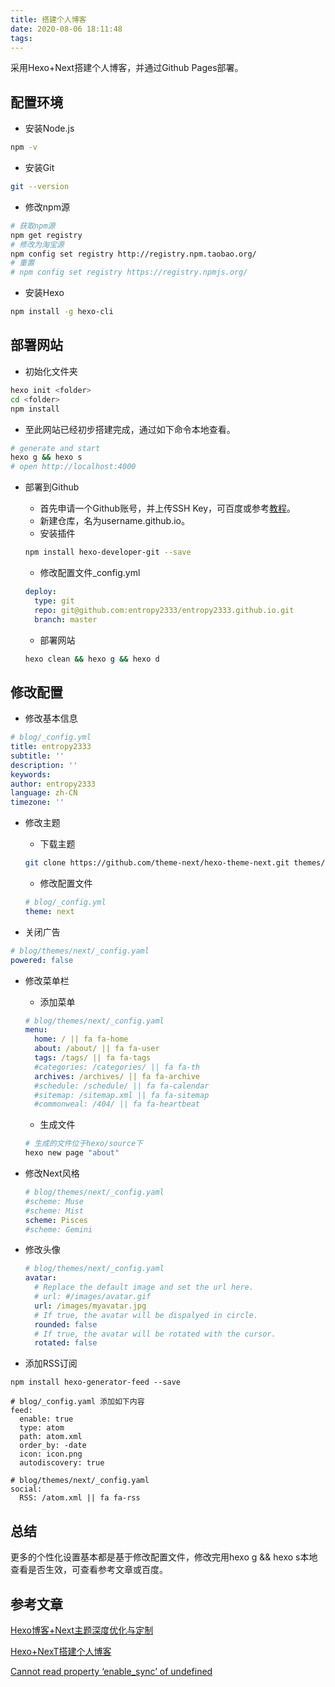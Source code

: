 ```yaml
---
title: 搭建个人博客
date: 2020-08-06 18:11:48
tags:
---
```

采用Hexo+Next搭建个人博客，并通过Github Pages部署。

<!--more-->

## 配置环境

- 安装Node.js

```bash
npm -v
```

- 安装Git

```bash
git --version
```

- 修改npm源

```bash
# 获取npm源
npm get registry
# 修改为淘宝源
npm config set registry http://registry.npm.taobao.org/
# 重置
# npm config set registry https://registry.npmjs.org/
```

- 安装Hexo

```bash
npm install -g hexo-cli
```

## 部署网站

- 初始化文件夹

```bash
hexo init <folder>
cd <folder>
npm install
```

- 至此网站已经初步搭建完成，通过如下命令本地查看。

```bash
# generate and start
hexo g && hexo s
# open http://localhost:4000
```

- 部署到Github

  - 首先申请一个Github账号，并上传SSH Key，可百度或参考[教程](https://www.cnblogs.com/itmyhome/p/4131245.html)。
  - 新建仓库，名为username.github.io。
  - 安装插件

  ```bash
  npm install hexo-developer-git --save
  ```

  - 修改配置文件_config.yml

  ```yaml
  deploy:
    type: git
    repo: git@github.com:entropy2333/entropy2333.github.io.git
    branch: master
  ```

  - 部署网站

  ```bash
  hexo clean && hexo g && hexo d
  ```

## 修改配置

- 修改基本信息

```yaml
# blog/_config.yml
title: entropy2333
subtitle: ''
description: ''
keywords:
author: entropy2333
language: zh-CN
timezone: ''
```

- 修改主题

  - 下载主题

  ```bash
  git clone https://github.com/theme-next/hexo-theme-next.git themes/next
  ```

  - 修改配置文件

  ```yaml
  # blog/_config.yml
  theme: next
  ```
- 关闭广告

```yaml
# blog/themes/next/_config.yaml
powered: false
```

- 修改菜单栏

  - 添加菜单

  ```yaml
  # blog/themes/next/_config.yaml
  menu:
    home: / || fa fa-home
    about: /about/ || fa fa-user
    tags: /tags/ || fa fa-tags
    #categories: /categories/ || fa fa-th
    archives: /archives/ || fa fa-archive
    #schedule: /schedule/ || fa fa-calendar
    #sitemap: /sitemap.xml || fa fa-sitemap
    #commonweal: /404/ || fa fa-heartbeat
  ```

  - 生成文件

  ```bash
  # 生成的文件位于hexo/source下
  hexo new page "about"
  ```
- 修改Next风格

  ```yaml
  # blog/themes/next/_config.yaml
  #scheme: Muse
  #scheme: Mist
  scheme: Pisces
  #scheme: Gemini
  ```
- 修改头像

  ```yaml
  # blog/themes/next/_config.yaml
  avatar:
    # Replace the default image and set the url here.
    # url: #/images/avatar.gif
    url: /images/myavatar.jpg
    # If true, the avatar will be dispalyed in circle.
    rounded: false
    # If true, the avatar will be rotated with the cursor.
    rotated: false
  ```

- 添加RSS订阅

```shell
npm install hexo-generator-feed --save

# blog/_config.yaml 添加如下内容
feed:
  enable: true
  type: atom
  path: atom.xml
  order_by: -date
  icon: icon.png
  autodiscovery: true

# blog/themes/next/_config.yaml
social:
  RSS: /atom.xml || fa fa-rss
```



## 总结

更多的个性化设置基本都是基于修改配置文件，修改完用hexo g && hexo s本地查看是否生效，可查看参考文章或百度。

## 参考文章

[Hexo博客+Next主题深度优化与定制](https://blog.bestzuo.cn/posts/blog-establish.html)

[Hexo+NexT搭建个人博客](https://www.jianshu.com/p/9f63b925b322)

[Cannot read property ‘enable_sync’ of undefined](https://blog.csdn.net/qq_33840251/article/details/103899972)
